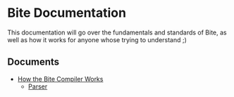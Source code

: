 # Bite Documentation
This documentation will go over the fundamentals and standards of Bite, as well as how it works for anyone whose trying to understand ;)

## Documents

* [How the Bite Compiler Works](./compiler/overview.md)
    * [Parser](./compiler/parser.md)